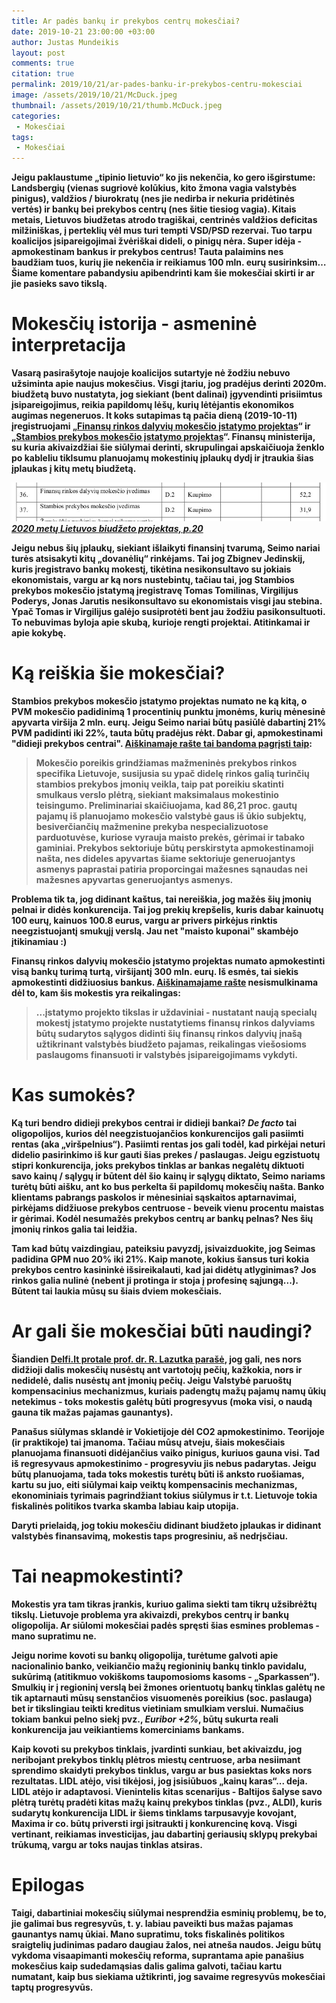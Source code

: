 ```yaml
---
title: Ar padės bankų ir prekybos centrų mokesčiai?
date: 2019-10-21 23:00:00 +03:00
author: Justas Mundeikis
layout: post
comments: true
citation: true
permalink: 2019/10/21/ar-pades-banku-ir-prekybos-centru-mokesciai
image: /assets/2019/10/21/McDuck.jpeg
thumbnail: /assets/2019/10/21/thumb.McDuck.jpeg
categories:
 - Mokesčiai
tags:
 - Mokesčiai
---
```


<strong>
Jeigu paklaustume „tipinio lietuvio“ ko jis nekenčia, ko gero išgirstume: Landsbergių (vienas sugriovė kolūkius, kito žmona vagia valstybės pinigus), valdžios / biurokratų (nes jie nedirba ir nekuria pridėtinės vertės) ir bankų bei prekybos centrų (nes šitie tiesiog vagia). Kitais metais, Lietuvos biudžetas atrodo tragiškai, centrinės valdžios deficitas milžiniškas, į perteklių vėl mus turi tempti VSD/PSD rezervai. Tuo tarpu koalicijos įsipareigojimai žvėriškai dideli, o pinigų nėra. Super idėja - apmokestinam bankus ir prekybos centrus! Tauta palaimins nes baudžiam tuos, kurių jie nekenčia ir reikiamus 100 mln. eurų susirinksim… Šiame komentare pabandysiu apibendrinti kam šie mokesčiai skirti ir ar jie pasieks savo tikslą.
<strong>
<!--more-->

# Mokesčių istorija - asmeninė interpretacija

Vasarą pasirašytoje naujoje koalicijos sutartyje nė žodžiu nebuvo užsiminta apie naujus mokesčius. Visgi įtariu, jog pradėjus derinti 2020m. biudžetą buvo nustatyta, jog siekiant (bent dalinai) įgyvendinti prisiimtus įsipareigojimus, reikia papildomų lėšų, kurių lėtėjantis ekonomikos augimas negeneruos. It koks sutapimas tą pačia dieną (2019-10-11) įregistruojami „[Finansų rinkos dalyvių mokesčio įstatymo projektas](https://e-seimas.lrs.lt/portal/legalAct/lt/TAP/2e7f2070ec2111e99ab7ff5a9ea34fcc?positionInSearchResults=2&searchModelUUID=b49e3351-dc31-4b89-b4b8-c9fdfc490667)“ ir „[Stambios prekybos mokesčio įstatymo projektas](https://e-seimas.lrs.lt/portal/legalAct/lt/TAP/bbf60b40ec2511e99ab7ff5a9ea34fcc?positionInSearchResults=8&searchModelUUID=b49e3351-dc31-4b89-b4b8-c9fdfc490667)“. Finansų ministerija, su kuria akivaizdžiai šie siūlymai derinti, skrupulingai apskaičiuoja ženklo po kableliu tiklsumu planuojamų mokestinių įplaukų dydį ir įtraukia šias įplaukas į kitų metų biudžetą.

![](/assets/2019/10/21/biudzeto_iplaukos.jpeg)
_[2020 metų Lietuvos biudžeto projektas, p.20](https://ec.europa.eu/info/sites/info/files/economy-finance/2020_dbp_lt_lt.pdf)_

Jeigu nebus šių įplaukų, siekiant išlaikyti finansinį tvarumą, Seimo nariai turės atsisakyti kitų „dovanėlių“ rinkėjams. Tai jog Zbignev Jedinskij, kuris įregistravo bankų mokestį, tikėtina nesikonsultavo su jokiais ekonomistais, vargu ar ką nors nustebintų, tačiau tai, jog Stambios prekybos mokesčio įstatymą įregistravę Tomas Tomilinas, Virgilijus Poderys, Jonas Jarutis nesikonsultavo su ekonomistais visgi jau stebina. Ypač Tomas ir Virgilijus galėjo susiprotėti bent jau žodžiu pasikonsultuoti. To nebuvimas byloja apie skubą, kurioje rengti projektai. Atitinkamai ir apie kokybę.

# Ką reiškia šie mokesčiai?

Stambios prekybos mokesčio įstatymo projektas numato ne ką kitą, o PVM mokesčio padidinimą 1 procentinių punktu įmonėms, kurių mėnesinė apyvarta viršija 2 mln. eurų. Jeigu Seimo nariai būtų pasiūlė dabartinį 21% PVM padidinti iki 22%, tauta būtų pradėjus rėkt. Dabar gi, apmokestinami "didieji prekybos centrai". [Aiškinamaje rašte tai bandoma pagrįsti taip](https://e-seimas.lrs.lt/portal/legalAct/lt/TAK/d654af50ec2511e99ab7ff5a9ea34fcc?jfwid=-gs204azmh):

> Mokesčio poreikis grindžiamas mažmeninės prekybos rinkos specifika Lietuvoje, susijusia su ypač didelę rinkos galią turinčių stambios prekybos įmonių veikla, taip pat poreikiu skatinti smulkaus verslo plėtrą, siekiant maksimalaus mokestinio teisingumo. Preliminariai skaičiuojama, kad 86,21 proc. gautų pajamų iš planuojamo mokesčio valstybė gaus iš ūkio subjektų, besiverčiančių mažmenine prekyba nespecializuotose parduotuvėse, kuriose vyrauja maisto prekės, gėrimai ir tabako gaminiai. Prekybos sektoriuje būtų perskirstyta apmokestinamoji našta, nes dideles apyvartas šiame sektoriuje generuojantys asmenys paprastai patiria proporcingai mažesnes sąnaudas nei mažesnes apyvartas generuojantys asmenys.

Problema tik ta, jog didinant kaštus, tai nereiškia, jog mažės šių įmonių pelnai ir didės konkurencija. Tai jog prekių krepšelis, kuris dabar kainuotų 100 eurų, kainuos 100.8 eurus, vargu ar privers pirkėjus rinktis neegzistuojantį smukųjį verslą. Jau net "maisto kuponai" skambėjo įtikinamiau :)

Finansų rinkos dalyvių mokesčio įstatymo projektas numato apmokestinti visą bankų turimą turtą, viršijantį 300 mln. eurų. Iš esmės, tai siekis apmokestinti didžiuosius bankus. [Aiškinamajame rašte](https://e-seimas.lrs.lt/portal/legalAct/lt/TAK/521f7fb0ec2211e99ab7ff5a9ea34fcc?jfwid=-gs204azk2) nesismulkinama dėl to, kam šis mokestis yra reikalingas:

> ...įstatymo projekto tikslas ir uždaviniai - nustatant naują specialų mokestį įstatymo projekte nustatytiems finansų rinkos dalyviams būtų sudarytos sąlygos didinti šių finansų rinkos dalyvių įnašą užtikrinant valstybės biudžeto pajamas, reikalingas viešosioms paslaugoms finansuoti ir valstybės įsipareigojimams vykdyti.

# Kas sumokės?

Ką turi bendro didieji prekybos centrai ir didieji bankai? _De facto_ tai oligopolijos, kurios dėl neegzistuojančios konkurencijos gali pasiimti rentas (aka „viršpelnius“). Pasiimti rentas jos gali todėl, kad pirkėjai neturi didelio pasirinkimo iš kur gauti šias prekes / paslaugas. Jeigu egzistuotų stipri konkurencija, joks prekybos tinklas ar bankas negalėtų diktuoti savo kainų / sąlygų ir būtent dėl šio kainų ir sąlygų diktato, Seimo nariams turėtų būti aišku, ant ko bus perkelta ši papildomų mokesčių našta. Banko klientams pabrangs paskolos ir mėnesiniai sąskaitos aptarnavimai, pirkėjams didžiuose prekybos centruose - beveik vienu procentu maistas ir gėrimai. Kodėl nesumažės prekybos centrų ar bankų pelnas? Nes šių įmonių rinkos galia tai leidžia.

Tam kad būtų vaizdingiau, pateiksiu pavyzdį, įsivaizduokite, jog Seimas padidina GPM nuo 20% iki 21%. Kaip manote, kokius šansus turi kokia prekybos centro kasininkė išsireikalauti, kad jai didėtų atlyginimas? Jos rinkos galia nulinė (nebent ji protinga ir stoja į profesinę sąjungą...). Būtent tai laukia mūsų su šiais dviem mokesčiais.

# Ar gali šie mokesčiai būti naudingi?

Šiandien [Delfi.lt protale prof. dr. R. Lazutka parašė](https://www.delfi.lt/news/ringas/lit/romas-lazutka-banku-mokescio-nebus-bet-garbes-irgi.d?id=82574911), jog gali, nes nors didžioji dalis mokesčių nusėstų ant vartotojų pečių, kažkokia, nors ir nedidelė, dalis nusėstų ant įmonių pečių. Jeigu Valstybė paruoštų kompensacinius mechanizmus, kuriais padengtų mažų pajamų namų ūkių netekimus - toks mokestis galėtų būti progresyvus (moka visi, o naudą gauna tik mažas pajamas gaunantys).

Panašus siūlymas sklandė ir Vokietijoje dėl CO2 apmokestinimo. Teorijoje (ir praktikoje) tai įmanoma. Tačiau mūsų atveju, šiais mokesčiais planuojama finansuoti didėjančius vaiko pinigus, kuriuos gauna visi. Tad iš regresyvaus apmokestinimo - progresyviu jis nebus padarytas. Jeigu būtų planuojama, tada toks mokestis turėtų būti iš anksto ruošiamas, kartu su juo, eiti siūlymai kaip veiktų kompensacinis mechanizmas, ekonominiais tyrimais pagrindžiant tokius siūlymus ir t.t. Lietuvoje tokia fiskalinės politikos tvarka skamba labiau kaip utopija.

Daryti prielaidą, jog tokiu mokesčiu didinant biudžeto įplaukas ir didinant valstybės finansavimą, mokestis taps progresiniu, aš nedrįsčiau.

# Tai neapmokestinti?

Mokestis yra tam tikras įrankis, kuriuo galima siekti tam tikrų užsibrėžtų tikslų. Lietuvoje problema yra akivaizdi, prekybos centrų ir bankų oligopolija. Ar siūlomi mokesčiai padės spręsti šias esmines problemas - mano supratimu ne.

Jeigu norime kovoti su bankų oligopolija, turėtume galvoti apie nacionalinio banko, veikiančio mažų regioninių bankų tinklo pavidalu, sukūrimą (atitikmuo vokiškoms taupomosioms kasoms - „Sparkassen“). Smulkių ir į regioninį verslą bei žmones orientuotų bankų tinklas galėtų ne tik aptarnauti mūsų senstančios visuomenės poreikius (soc. paslauga) bet ir tikslingiau teikti kreditus vietiniam smulkiam verslui.
Numačius tokiam bankui pelno siekį pvz., _Euribor +2%_, būtų sukurta reali konkurencija jau veikiantiems komerciniams bankams.

Kaip kovoti su prekybos tinklais, įvardinti sunkiau, bet akivaizdu, jog neribojant prekybos tinklų plėtros miestų centruose, arba nesiimant sprendimo skaidyti prekybos tinklus, vargu ar bus pasiektas koks nors rezultatas. LIDL atėjo, visi tikėjosi, jog įsisiūbuos „kainų karas“... deja. LIDL atėjo ir adaptavosi.
Vienintelis kitas scenarijus - Baltijos šalyse savo plėtrą turėtų pradėti kitas mažų kainų prekybos tinklas (pvz., ALDI), kuris sudarytų konkurencija LIDL ir šiems tinklams tarpusavyje kovojant, Maxima ir co. būtų priversti irgi įsitraukti į konkurencinę kovą. Visgi vertinant, reikiamas investicijas, jau dabartinį geriausių sklypų prekybai trūkumą, vargu ar toks naujas tinklas atsiras.

# Epilogas

Taigi, dabartiniai mokesčių siūlymai nesprendžia esminių problemų, be to, jie galimai bus regresyvūs, t. y. labiau paveikti bus mažas pajamas gaunantys namų ūkiai. Mano supratimu, toks fiskalinės politikos sraigtelių judinimas padaro daugiau žalos, nei atneša naudos. Jeigu būtų vykdoma visaapimanti mokesčių reforma, suprantama apie panašius mokesčius kaip sudedamąsias dalis galima galvoti, tačiau kartu numatant, kaip bus siekiama užtikrinti, jog savaime regresyvūs mokesčiai taptų progresyvūs.
